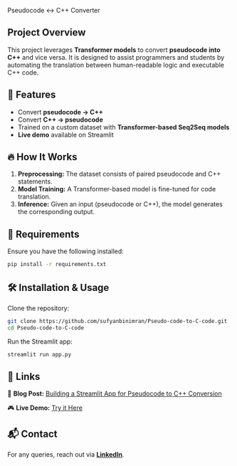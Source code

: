  Pseudocode ↔ C++ Converter

##  Project Overview
This project leverages **Transformer models** to convert **pseudocode into C++** and vice versa. It is designed to assist programmers and students by automating the translation between human-readable logic and executable C++ code.

## 🌟 Features
- Convert **pseudocode → C++**
- Convert **C++ → pseudocode**
- Trained on a custom dataset with **Transformer-based Seq2Seq models**
- **Live demo** available on Streamlit

## 🔥 How It Works
1. **Preprocessing:** The dataset consists of paired pseudocode and C++ statements.
2. **Model Training:** A Transformer-based model is fine-tuned for code translation.
3. **Inference:** Given an input (pseudocode or C++), the model generates the corresponding output.

## 📌 Requirements
Ensure you have the following installed:
```bash
pip install -r requirements.txt
```

## 🛠 Installation & Usage
Clone the repository:
```bash
git clone https://github.com/sufyanbinimran/Pseudo-code-to-C-code.git
cd Pseudo-code-to-C-code
```
Run the Streamlit app:
```bash
streamlit run app.py
```

## 🔗 Links
📖 **Blog Post:** [Building a Streamlit App for Pseudocode to C++ Conversion](https://medium.com/@sufyanbinimran/building-a-streamlit-app-for-pseudocode-to-c-conversion-with-transformers-9c2f4a4633ff)

🎮 **Live Demo:** [Try it Here](https://sufyanspseudo-code-to-c-code.streamlit.app/)

## 📬 Contact
For any queries, reach out via **[LinkedIn](https://www.linkedin.com/in/sufyan-malik-887672204/)**.
